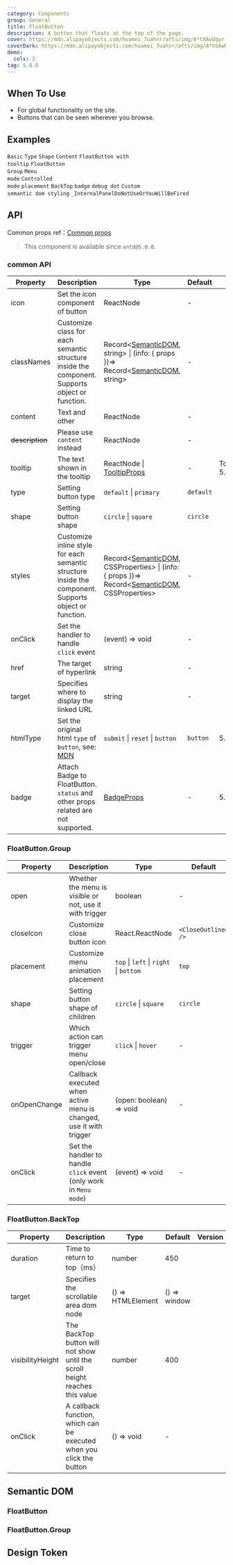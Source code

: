 ```yaml
---
category: Components
group: General
title: FloatButton
description: A button that floats at the top of the page.
cover: https://mdn.alipayobjects.com/huamei_7uahnr/afts/img/A*tXAoQqyr-ioAAAAAAAAAAAAADrJ8AQ/original
coverDark: https://mdn.alipayobjects.com/huamei_7uahnr/afts/img/A*hSAwR7cnabwAAAAAAAAAAAAADrJ8AQ/original
demo:
  cols: 2
tag: 5.0.0
---
```


## When To Use

- For global functionality on the site.
- Buttons that can be seen wherever you browse.

## Examples

<!-- prettier-ignore -->
<code src="./demo/basic.tsx" iframe="360">Basic</code>
<code src="./demo/type.tsx" iframe="360">Type</code>
<code src="./demo/shape.tsx" iframe="360">Shape</code>
<code src="./demo/content.tsx" iframe="360">Content</code>
<code src="./demo/tooltip.tsx" iframe="360">FloatButton with tooltip</code>
<code src="./demo/group.tsx" iframe="360">FloatButton Group</code>
<code src="./demo/group-menu.tsx" iframe="360">Menu mode</code>
<code src="./demo/controlled.tsx" iframe="360">Controlled mode</code>
<code src="./demo/placement.tsx" iframe="380" version="5.21.0">placement</code>
<code src="./demo/back-top.tsx" iframe="360">BackTop</code>
<code src="./demo/badge.tsx" iframe="360">badge</code>
<code src="./demo/badge-debug.tsx" iframe="360" debug>debug dot</code>
<code src="./demo/style-class.tsx" iframe="360" version="6.0.0">Custom semantic dom styling</code>
<code src="./demo/render-panel.tsx" debug>\_InternalPanelDoNotUseOrYouWillBeFired</code>

## API

Common props ref：[Common props](/docs/react/common-props)

> This component is available since `antd@5.0.0`.

### common API

| Property | Description | Type | Default | Version |
| --- | --- | --- | --- | --- |
| icon | Set the icon component of button | ReactNode | - |  |
| classNames | Customize class for each semantic structure inside the component. Supports object or function. | Record<[SemanticDOM](#semantic-dom), string> \| (info: { props })=> Record<[SemanticDOM](#semantic-dom), string> | - |  |
| content | Text and other | ReactNode | - |  |
| ~~description~~ | Please use `content` instead | ReactNode | - |  |
| tooltip | The text shown in the tooltip | ReactNode \| [TooltipProps](/components/tooltip#api) | - | TooltipProps: 5.25.0 |
| type | Setting button type | `default` \| `primary` | `default` |  |
| shape | Setting button shape | `circle` \| `square` | `circle` |  |
| styles | Customize inline style for each semantic structure inside the component. Supports object or function. | Record<[SemanticDOM](#semantic-dom), CSSProperties> \| (info: { props })=> Record<[SemanticDOM](#semantic-dom), CSSProperties> | - |  |
| onClick | Set the handler to handle `click` event | (event) => void | - |  |
| href | The target of hyperlink | string | - |  |
| target | Specifies where to display the linked URL | string | - |  |
| htmlType | Set the original html `type` of `button`, see: [MDN](https://developer.mozilla.org/en-US/docs/Web/HTML/Element/button#type) | `submit` \| `reset` \| `button` | `button` | 5.21.0 |
| badge | Attach Badge to FloatButton. `status` and other props related are not supported. | [BadgeProps](/components/badge#api) | - | 5.4.0 |

### FloatButton.Group

| Property | Description | Type | Default | Version |
| --- | --- | --- | --- | --- |
| open | Whether the menu is visible or not, use it with trigger | boolean | - |  |
| closeIcon | Customize close button icon | React.ReactNode | `<CloseOutlined />` |  |
| placement | Customize menu animation placement | `top` \| `left` \| `right` \| `bottom` | `top` | 5.21.0 |
| shape | Setting button shape of children | `circle` \| `square` | `circle` |  |
| trigger | Which action can trigger menu open/close | `click` \| `hover` | - |  |
| onOpenChange | Callback executed when active menu is changed, use it with trigger | (open: boolean) => void | - |  |
| onClick | Set the handler to handle `click` event (only work in `Menu mode`) | (event) => void | - | 5.3.0 |

### FloatButton.BackTop

| Property | Description | Type | Default | Version |
| --- | --- | --- | --- | --- |
| duration | Time to return to top（ms） | number | 450 |  |
| target | Specifies the scrollable area dom node | () => HTMLElement | () => window |  |
| visibilityHeight | The BackTop button will not show until the scroll height reaches this value | number | 400 |  |
| onClick | A callback function, which can be executed when you click the button | () => void | - |  |

## Semantic DOM

### FloatButton

<code src="./demo/_semantic.tsx" simplify="true"></code>

### FloatButton.Group

<code src="./demo/_semantic_group.tsx" simplify="true"></code>

## Design Token

<ComponentTokenTable component="FloatButton"></ComponentTokenTable>
